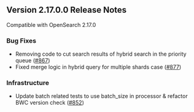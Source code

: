 ## Version 2.17.0.0 Release Notes

Compatible with OpenSearch 2.17.0

### Bug Fixes
- Removing code to cut search results of hybrid search in the priority queue ([#867](https://github.com/opensearch-project/neural-search/pull/867))
- Fixed merge logic in hybrid query for multiple shards case ([#877](https://github.com/opensearch-project/neural-search/pull/877))
### Infrastructure
- Update batch related tests to use batch_size in processor & refactor BWC version check ([#852](https://github.com/opensearch-project/neural-search/pull/852))